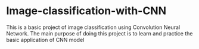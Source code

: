 # Image-classification-with-CNN
This is a basic project of image classification using Convolution Neural Network. The main purpose of doing this project is to learn and practice the basic application of CNN model
